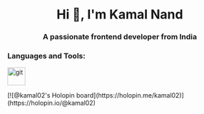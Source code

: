 # <h1 align="center">Hi 👋, I'm Kamal Nand</h1>
<h3 align="center">A passionate frontend developer from India</h3>


<h3 align="left">Languages and Tools:</h3>
<p align="left"> <a href="https://git-scm.com/" target="_blank"> <img src="https://www.vectorlogo.zone/logos/git-scm/git-scm-icon.svg" alt="git" width="40" height="40"/> </a> </p>
[![@kamal02's Holopin board](https://holopin.me/kamal02)](https://holopin.io/@kamal02)
